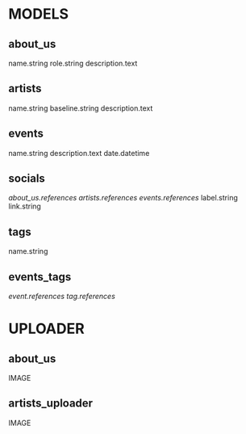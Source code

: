 # MODELS
## about_us
name.string
role.string
description.text

## artists
name.string
baseline.string
description.text

## events
name.string
description.text
date.datetime

## socials
*about_us.references*
*artists.references*
*events.references*
label.string
link.string

## tags
name.string

## events_tags
*event.references*
*tag.references*

# UPLOADER
## about_us
IMAGE

## artists_uploader
IMAGE
